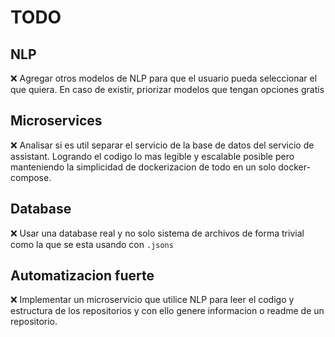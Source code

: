 # TODO 

## NLP
❌ Agregar otros modelos de NLP para que el usuario pueda seleccionar el que quiera. En caso de existir, priorizar modelos que tengan opciones gratis

## Microservices
❌ Analisar si es util separar el servicio de la base de datos del servicio de assistant. Logrando el codigo lo mas legible y escalable posible pero manteniendo la simplicidad de dockerizacion de todo en un solo docker-compose.

## Database
❌ Usar una database real y no solo sistema de archivos de forma trivial como la que se esta usando con `.jsons`

## Automatizacion fuerte
❌ Implementar un microservicio que utilice NLP para leer el codigo y estructura de los repositorios y con ello genere informacion o readme de un repositorio.
